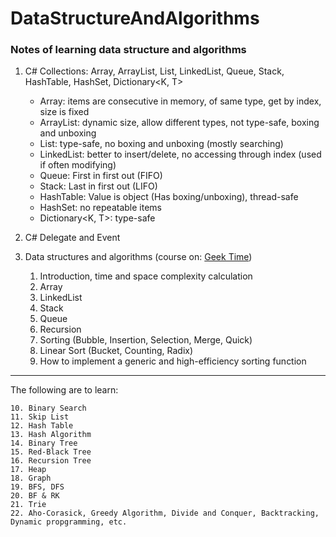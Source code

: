 # DataStructureAndAlgorithms
### Notes of learning data structure and algorithms 

1. C# Collections: Array, ArrayList, List<T>, LinkedList<T>, Queue<T>, Stack<T>, HashTable, HashSet, Dictionary<K, T>

    - Array: items are consecutive in memory, of same type, get by index, size is fixed 
    - ArrayList: dynamic size, allow different types, not type-safe, boxing and unboxing 
    - List<T>: type-safe, no boxing and unboxing (mostly searching)
    - LinkedList<T>: better to insert/delete, no accessing through index (used if often modifying)
    - Queue<T>: First in first out (FIFO)
    - Stack<T>: Last in first out (LIFO)
    - HashTable: Value is object (Has boxing/unboxing), thread-safe
    - HashSet: no repeatable items
    - Dictionary<K, T>: type-safe

2. C# Delegate and Event

3. Data structures and algorithms (course on: [Geek Time](https://time.geekbang.org/column/article/39972))

    1. Introduction, time and space complexity calculation 
    2. Array
    3. LinkedList
    4. Stack
    5. Queue
    6. Recursion 
    7. Sorting (Bubble, Insertion, Selection, Merge, Quick)
    8. Linear Sort (Bucket, Counting, Radix)
    9. How to implement a generic and high-efficiency sorting function

***  
The following are to learn:

    10. Binary Search
    11. Skip List
    12. Hash Table
    13. Hash Algorithm
    14. Binary Tree
    15. Red-Black Tree
    16. Recursion Tree
    17. Heap
    18. Graph
    19. BFS, DFS
    20. BF & RK
    21. Trie
    22. Aho-Corasick, Greedy Algorithm, Divide and Conquer, Backtracking, Dynamic propgramming, etc. 
